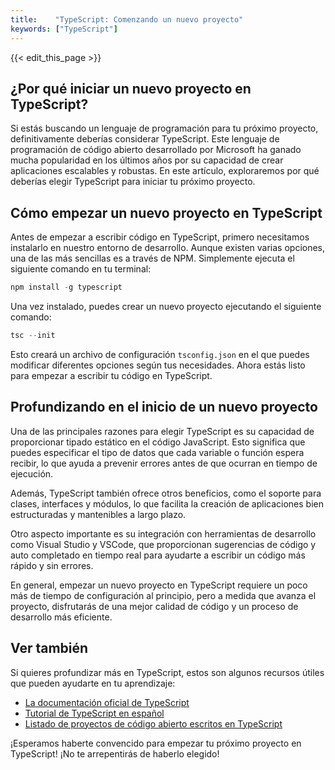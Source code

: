 ```yaml
---
title:    "TypeScript: Comenzando un nuevo proyecto"
keywords: ["TypeScript"]
---
```


{{< edit_this_page >}}

## ¿Por qué iniciar un nuevo proyecto en TypeScript?

Si estás buscando un lenguaje de programación para tu próximo proyecto, definitivamente deberías considerar TypeScript. Este lenguaje de programación de código abierto desarrollado por Microsoft ha ganado mucha popularidad en los últimos años por su capacidad de crear aplicaciones escalables y robustas. En este artículo, exploraremos por qué deberías elegir TypeScript para iniciar tu próximo proyecto.

## Cómo empezar un nuevo proyecto en TypeScript

Antes de empezar a escribir código en TypeScript, primero necesitamos instalarlo en nuestro entorno de desarrollo. Aunque existen varias opciones, una de las más sencillas es a través de NPM. Simplemente ejecuta el siguiente comando en tu terminal:

```TypeScript
npm install -g typescript
```

Una vez instalado, puedes crear un nuevo proyecto ejecutando el siguiente comando:

```TypeScript
tsc --init
```

Esto creará un archivo de configuración `tsconfig.json` en el que puedes modificar diferentes opciones según tus necesidades. Ahora estás listo para empezar a escribir tu código en TypeScript.

## Profundizando en el inicio de un nuevo proyecto

Una de las principales razones para elegir TypeScript es su capacidad de proporcionar tipado estático en el código JavaScript. Esto significa que puedes especificar el tipo de datos que cada variable o función espera recibir, lo que ayuda a prevenir errores antes de que ocurran en tiempo de ejecución.

Además, TypeScript también ofrece otros beneficios, como el soporte para clases, interfaces y módulos, lo que facilita la creación de aplicaciones bien estructuradas y mantenibles a largo plazo.

Otro aspecto importante es su integración con herramientas de desarrollo como Visual Studio y VSCode, que proporcionan sugerencias de código y auto completado en tiempo real para ayudarte a escribir un código más rápido y sin errores.

En general, empezar un nuevo proyecto en TypeScript requiere un poco más de tiempo de configuración al principio, pero a medida que avanza el proyecto, disfrutarás de una mejor calidad de código y un proceso de desarrollo más eficiente.

## Ver también

Si quieres profundizar más en TypeScript, estos son algunos recursos útiles que pueden ayudarte en tu aprendizaje:

- [La documentación oficial de TypeScript](https://www.typescriptlang.org/docs/home.html)
- [Tutorial de TypeScript en español](https://www.tutorialspoint.com/typescript/index.htm)
- [Listado de proyectos de código abierto escritos en TypeScript](https://github.com/uraimo/awesome-typescript)

¡Esperamos haberte convencido para empezar tu próximo proyecto en TypeScript! ¡No te arrepentirás de haberlo elegido!